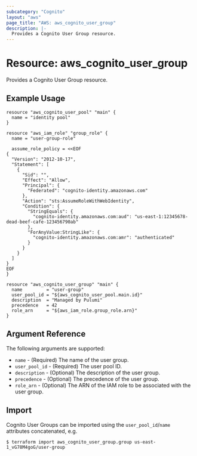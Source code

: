 ```yaml
---
subcategory: "Cognito"
layout: "aws"
page_title: "AWS: aws_cognito_user_group"
description: |-
  Provides a Cognito User Group resource.
---
```


# Resource: aws_cognito_user_group

Provides a Cognito User Group resource.

## Example Usage

```hcl
resource "aws_cognito_user_pool" "main" {
  name = "identity pool"
}

resource "aws_iam_role" "group_role" {
  name = "user-group-role"

  assume_role_policy = <<EOF
{
  "Version": "2012-10-17",
  "Statement": [
    {
      "Sid": "",
      "Effect": "Allow",
      "Principal": {
        "Federated": "cognito-identity.amazonaws.com"
      },
      "Action": "sts:AssumeRoleWithWebIdentity",
      "Condition": {
        "StringEquals": {
          "cognito-identity.amazonaws.com:aud": "us-east-1:12345678-dead-beef-cafe-123456790ab"
        },
        "ForAnyValue:StringLike": {
          "cognito-identity.amazonaws.com:amr": "authenticated"
        }
      }
    }
  ]
}
EOF
}

resource "aws_cognito_user_group" "main" {
  name         = "user-group"
  user_pool_id = "${aws_cognito_user_pool.main.id}"
  description  = "Managed by Pulumi"
  precedence   = 42
  role_arn     = "${aws_iam_role.group_role.arn}"
}
```

## Argument Reference

The following arguments are supported:

* `name` - (Required) The name of the user group.
* `user_pool_id` - (Required) The user pool ID.
* `description` - (Optional) The description of the user group.
* `precedence` - (Optional) The precedence of the user group.
* `role_arn` - (Optional) The ARN of the IAM role to be associated with the user group.

## Import

Cognito User Groups can be imported using the `user_pool_id`/`name` attributes concatenated, e.g.

```
$ terraform import aws_cognito_user_group.group us-east-1_vG78M4goG/user-group
```
